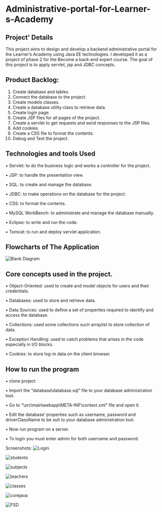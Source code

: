 # Administrative-portal-for-Learner-s-Academy
## Project' Details
This project aims to design and develop a backend administrative portal for the Learner’s Academy using Java EE technologies. I developed it as a project of phase 2 for the Become a back-end expert course.
The goal of this project is to apply servlet, jsp and JDBC concepts.

## Product Backlog:
1.	Create database and tables.
2.	Connect the database to the project.
3.	Create models classes.
4.	Create  a database utility class to retrieve data.
5.	Create login page.
6.	Create JSP files for all pages of the project.
7.	Create a servlet to get requests and send responses to the JSP files.
8.	Add cookies.
9.	Create a CSS file to format the contents.
10.	Debug and Test the project.

## Technologies and tools Used
•	Servlet: to do the business logic and works a controller for the project. 

•	JSP: to handle the presentation view.

•	SQL: to create and manage the database.

•	JDBC: to make operations on the database for the project.

•	CSS: to format the contents.

•	MySQL WorkBench: to administrate and manage the database manually.

•	Eclipse: to write and run the code.

•	Tomcat: to run and deploy servlet application.

## Flowcharts of The Application

![Blank Diagram](https://user-images.githubusercontent.com/64940728/120771636-182e8e00-c528-11eb-92bb-f5856138c93f.png)


## Core concepts used in the project. 
•	Object-Oriented: used to create and model objects for users and their credentials.

•	Databases: used to store and retrieve data.

•	Data Sources: used to define a set of properties required to identify and access the database.

•	Collections: used some collections such arraylist to store collection of data. 

•	Exception Handling: used to catch problems that arises in the code especially in I/O blocks.

•	Cookies: to store log-in data on the client browser. 


## How to run the program
•	clone project

•	Import the “database\database.sql” file to your database administration tool.

•	Go to “\src\main\webapp\META-INF\context.xml” file and open it.

•	Edit the database’ properties such as username, password and driverClassName to be suit to your database administration tool.

•	Now run program on a server.

•	To login you must enter admin for both username and password.

Screenshots:
![Login](https://user-images.githubusercontent.com/93002544/154227544-114fa48d-8e68-4294-91ab-3d29b568f53d.png)

![students](https://user-images.githubusercontent.com/93002544/154227772-8346f4d9-0fb7-45ff-88f0-0a3247e1aba0.png)

![subjects](https://user-images.githubusercontent.com/93002544/154228052-d233a295-3ed7-419e-812c-eed836d94036.png)

![teachers](https://user-images.githubusercontent.com/93002544/154228263-b25d2284-3b10-4376-bd73-0dde5aa5fc54.png)

![classes](https://user-images.githubusercontent.com/93002544/154228401-20fbfc9c-e211-4d13-a20c-bcf8aa69b080.png)

![corejava](https://user-images.githubusercontent.com/93002544/154228561-89e98df0-3d81-4b69-8567-9af0a2542f09.png)

![FSD](https://user-images.githubusercontent.com/93002544/154228679-d43fb638-2ea2-4178-a2d9-685b2bf802a1.png)



